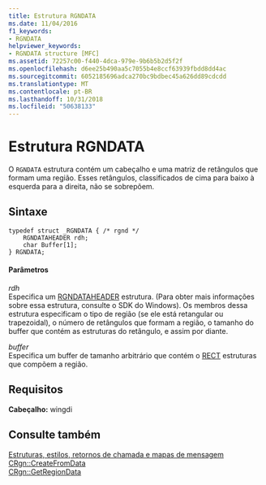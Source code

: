 ```yaml
---
title: Estrutura RGNDATA
ms.date: 11/04/2016
f1_keywords:
- RGNDATA
helpviewer_keywords:
- RGNDATA structure [MFC]
ms.assetid: 72257c00-f440-4dca-979e-9b6b5b2d5f2f
ms.openlocfilehash: d6ee25b490aa5c7055b4e8ccf63939fbdd8dd4ac
ms.sourcegitcommit: 6052185696adca270bc9bdbec45a626dd89cdcdd
ms.translationtype: MT
ms.contentlocale: pt-BR
ms.lasthandoff: 10/31/2018
ms.locfileid: "50638133"
---
```

# <a name="rgndata-structure"></a>Estrutura RGNDATA

O `RGNDATA` estrutura contém um cabeçalho e uma matriz de retângulos que formam uma região. Esses retângulos, classificados de cima para baixo à esquerda para a direita, não se sobrepõem.

## <a name="syntax"></a>Sintaxe

```
typedef struct _RGNDATA { /* rgnd */
    RGNDATAHEADER rdh;
    char Buffer[1];
} RGNDATA;
```

#### <a name="parameters"></a>Parâmetros

*rdh*<br/>
Especifica um [RGNDATAHEADER](/windows/desktop/api/wingdi/ns-wingdi-_rgndataheader) estrutura. (Para obter mais informações sobre essa estrutura, consulte o SDK do Windows). Os membros dessa estrutura especificam o tipo de região (se ele está retangular ou trapezoidal), o número de retângulos que formam a região, o tamanho do buffer que contém as estruturas do retângulo, e assim por diante.

*buffer*<br/>
Especifica um buffer de tamanho arbitrário que contém o [RECT](../../mfc/reference/rect-structure1.md) estruturas que compõem a região.

## <a name="requirements"></a>Requisitos

**Cabeçalho:** wingdi

## <a name="see-also"></a>Consulte também

[Estruturas, estilos, retornos de chamada e mapas de mensagem](../../mfc/reference/structures-styles-callbacks-and-message-maps.md)<br/>
[CRgn::CreateFromData](../../mfc/reference/crgn-class.md#createfromdata)<br/>
[CRgn::GetRegionData](../../mfc/reference/crgn-class.md#getregiondata)

